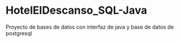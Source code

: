 # HotelElDescanso_SQL-Java
Proyecto de bases de datos con interfaz de java y base de datos de postgresql
